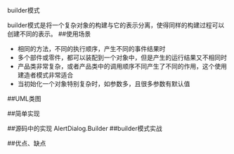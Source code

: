builder模式

builder模式是将一个复杂对象的构建与它的表示分离，使得同样的构建过程可以创建不同的表示。
##使用场景
- 相同的方法，不同的执行顺序，产生不同的事件结果时
- 多个部件或零件，都可以装配到一个对象中，但是产生的运行结果又不相同时
- 产品类非常复杂，或者产品类中的调用顺序不同产生了不同的作用，这个使用建造者模式非常适合
- 当初始化一个对象特别复杂时，如参数多，且很多参数有默认值

##UML类图

##简单实现

##源码中的实现
AlertDialog.Builder
##builder模式实战

##优点、缺点
